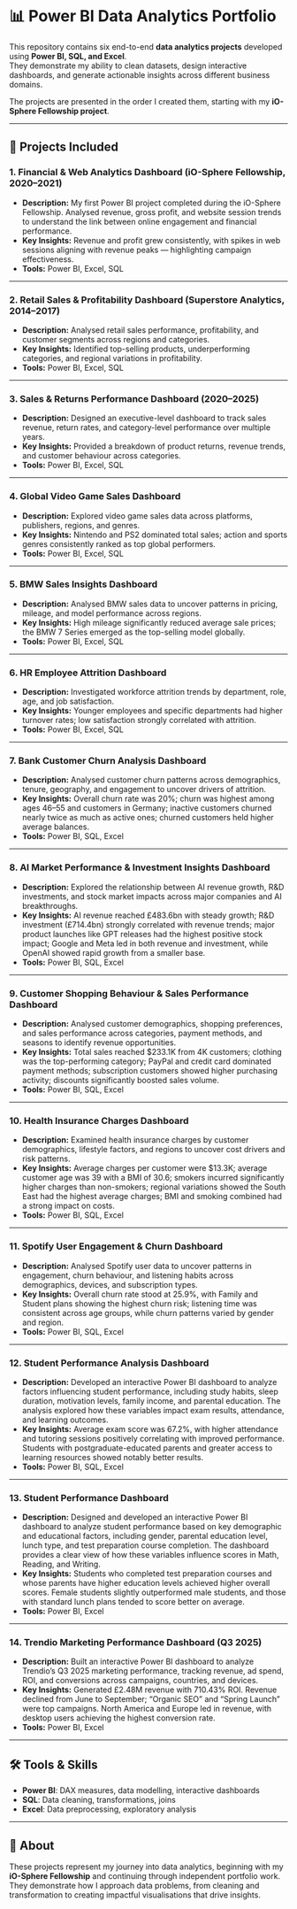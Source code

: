 # 📊 Power BI Data Analytics Portfolio

This repository contains six end-to-end **data analytics projects** developed using **Power BI, SQL, and Excel**.  
They demonstrate my ability to clean datasets, design interactive dashboards, and generate actionable insights across different business domains.  

The projects are presented in the order I created them, starting with my **iO-Sphere Fellowship project**.

---

## 🔹 Projects Included

### 1. Financial & Web Analytics Dashboard (iO-Sphere Fellowship, 2020–2021)
- **Description:** My first Power BI project completed during the iO-Sphere Fellowship. Analysed revenue, gross profit, and website session trends to understand the link between online engagement and financial performance.  
- **Key Insights:** Revenue and profit grew consistently, with spikes in web sessions aligning with revenue peaks — highlighting campaign effectiveness.  
- **Tools:** Power BI, Excel, SQL  

---

### 2. Retail Sales & Profitability Dashboard (Superstore Analytics, 2014–2017)
- **Description:** Analysed retail sales performance, profitability, and customer segments across regions and categories.  
- **Key Insights:** Identified top-selling products, underperforming categories, and regional variations in profitability.  
- **Tools:** Power BI, Excel, SQL  

---

### 3. Sales & Returns Performance Dashboard (2020–2025)
- **Description:** Designed an executive-level dashboard to track sales revenue, return rates, and category-level performance over multiple years.  
- **Key Insights:** Provided a breakdown of product returns, revenue trends, and customer behaviour across categories.  
- **Tools:** Power BI, Excel, SQL  

---
### 4. Global Video Game Sales Dashboard
- **Description:** Explored video game sales data across platforms, publishers, regions, and genres.  
- **Key Insights:** Nintendo and PS2 dominated total sales; action and sports genres consistently ranked as top global performers.  
- **Tools:** Power BI, Excel, SQL  

---

### 5. BMW Sales Insights Dashboard
- **Description:** Analysed BMW sales data to uncover patterns in pricing, mileage, and model performance across regions.  
- **Key Insights:** High mileage significantly reduced average sale prices; the BMW 7 Series emerged as the top-selling model globally.  
- **Tools:** Power BI, Excel, SQL  

---

### 6. HR Employee Attrition Dashboard
- **Description:** Investigated workforce attrition trends by department, role, age, and job satisfaction.  
- **Key Insights:** Younger employees and specific departments had higher turnover rates; low satisfaction strongly correlated with attrition.  
- **Tools:** Power BI, Excel, SQL

---

### 7. Bank Customer Churn Analysis Dashboard
- **Description:** Analysed customer churn patterns across demographics, tenure, geography, and engagement to uncover drivers of attrition.
- **Key Insights:** Overall churn rate was 20%; churn was highest among ages 46–55 and customers in Germany; inactive customers churned nearly twice as much as active ones; churned customers held higher average balances.
- **Tools:** Power BI, SQL, Excel

---

### 8. AI Market Performance & Investment Insights Dashboard
- **Description:** Explored the relationship between AI revenue growth, R&D investments, and stock market impacts across major companies and AI breakthroughs.
- **Key Insights:** AI revenue reached £483.6bn with steady growth; R&D investment (£714.4bn) strongly correlated with revenue trends; major product launches like GPT releases had the highest positive stock impact; Google and Meta led in both revenue and investment, while OpenAI showed rapid growth from a smaller base.
- **Tools:** Power BI, SQL, Excel

---

### 9. Customer Shopping Behaviour & Sales Performance Dashboard
- **Description:** Analysed customer demographics, shopping preferences, and sales performance across categories, payment methods, and seasons to identify revenue opportunities.
- **Key Insights:** Total sales reached $233.1K from 4K customers; clothing was the top-performing category; PayPal and credit card dominated payment methods; subscription customers showed higher purchasing activity; discounts significantly boosted sales volume.
- **Tools:** Power BI, SQL, Excel

---

### 10. Health Insurance Charges Dashboard
- **Description:** Examined health insurance charges by customer demographics, lifestyle factors, and regions to uncover cost drivers and risk patterns.
- **Key Insights:** Average charges per customer were $13.3K; average customer age was 39 with a BMI of 30.6; smokers incurred significantly higher charges than non-smokers; regional variations showed the South East had the highest average charges; BMI and smoking combined had a strong impact on costs.
- **Tools:** Power BI, SQL, Excel

---

### 11. Spotify User Engagement & Churn Dashboard
- **Description:** Analysed Spotify user data to uncover patterns in engagement, churn behaviour, and listening habits across demographics, devices, and subscription types.
- **Key Insights:** Overall churn rate stood at 25.9%, with Family and Student plans showing the highest churn risk; listening time was consistent across age groups, while churn patterns varied by gender and region.
- **Tools:** Power BI, SQL, Excel

---

### 12. Student Performance Analysis Dashboard
- **Description:** Developed an interactive Power BI dashboard to analyze factors influencing student performance, including study habits, sleep duration, motivation levels, family income, and parental education. The analysis explored how these variables impact exam results, attendance, and learning outcomes.
- **Key Insights:** Average exam score was 67.2%, with higher attendance and tutoring sessions positively correlating with improved performance. Students with postgraduate-educated parents and greater access to learning resources showed notably better results.
- **Tools:** Power BI, SQL, Excel

---

### 13. Student Performance Dashboard
- **Description:** Designed and developed an interactive Power BI dashboard to analyze student performance based on key demographic and educational factors, including gender, parental education level, lunch type, and test preparation course completion. The dashboard provides a clear view of how these variables influence scores in Math, Reading, and Writing.
- **Key Insights:** Students who completed test preparation courses and whose parents have higher education levels achieved higher overall scores. Female students slightly outperformed male students, and those with standard lunch plans tended to score better on average.
- **Tools:** Power BI, Excel

---

### 14. Trendio Marketing Performance Dashboard (Q3 2025)
- **Description:** Built an interactive Power BI dashboard to analyze Trendio’s Q3 2025 marketing performance, tracking revenue, ad spend, ROI, and conversions across campaigns, countries, and devices.
- **Key Insights:** Generated £2.48M revenue with 710.43% ROI. Revenue declined from June to September; “Organic SEO” and “Spring Launch” were top campaigns. North America and Europe led in revenue, with desktop users achieving the highest conversion rate.
- **Tools:** Power BI, Excel

---

## 🛠️ Tools & Skills
- **Power BI**: DAX measures, data modelling, interactive dashboards  
- **SQL**: Data cleaning, transformations, joins  
- **Excel**: Data preprocessing, exploratory analysis  

---

## 📌 About
These projects represent my journey into data analytics, beginning with my **iO-Sphere Fellowship** and continuing through independent portfolio work.  
They demonstrate how I approach data problems, from cleaning and transformation to creating impactful visualisations that drive insights.

